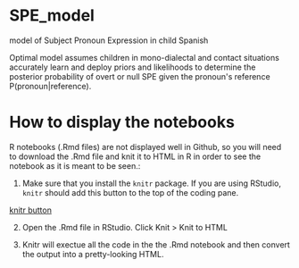 # SPE_model
model of Subject Pronoun Expression in child Spanish

Optimal model assumes children in mono-dialectal and contact situations accurately learn and deploy priors and likelihoods to determine the posterior probability of overt or null SPE given the pronoun's reference P(pronoun|reference).


# How to display the notebooks 

R notebooks (.Rmd files) are not displayed well in Github, so you will need to download the .Rmd file and knit it to HTML in R in order to see the notebook as it is meant to be seen.:

1. Make sure that you install the `knitr` package. If you are using RStudio, `knitr` should add this button to the top of the coding pane.

[knitr button]("knitr_button.png")


2. Open the .Rmd file in RStudio. Click Knit > Knit to HTML 

3. Knitr will exectue all the code in the the .Rmd notebook and then convert the output into a pretty-looking HTML. 